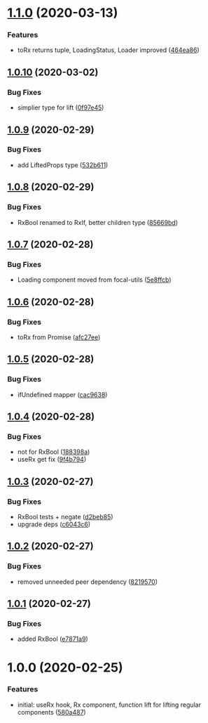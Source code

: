 # [1.1.0](https://github.com/roborox/rxjs-react/compare/v1.0.10...v1.1.0) (2020-03-13)


### Features

* toRx returns tuple, LoadingStatus, Loader improved ([464ea86](https://github.com/roborox/rxjs-react/commit/464ea860a0a7573a83803d15de39e46abc09f5df))

## [1.0.10](https://github.com/roborox/rxjs-react/compare/v1.0.9...v1.0.10) (2020-03-02)


### Bug Fixes

* simplier type for lift ([0f97e45](https://github.com/roborox/rxjs-react/commit/0f97e45606d707e1228d38839f26b4c5c162abdc))

## [1.0.9](https://github.com/roborox/rxjs-react/compare/v1.0.8...v1.0.9) (2020-02-29)


### Bug Fixes

* add LiftedProps type ([532b611](https://github.com/roborox/rxjs-react/commit/532b611b51a15f8d9d470b86536c4a01369bd5d1))

## [1.0.8](https://github.com/roborox/rxjs-react/compare/v1.0.7...v1.0.8) (2020-02-29)


### Bug Fixes

* RxBool renamed to RxIf, better children type ([85669bd](https://github.com/roborox/rxjs-react/commit/85669bdc374156d0b8e89569620ad379a0b1c6d4))

## [1.0.7](https://github.com/roborox/rxjs-react/compare/v1.0.6...v1.0.7) (2020-02-28)


### Bug Fixes

* Loading component moved from focal-utils ([5e8ffcb](https://github.com/roborox/rxjs-react/commit/5e8ffcbde036eaef3e3d29e3edeecb95eb70f42c))

## [1.0.6](https://github.com/roborox/rxjs-react/compare/v1.0.5...v1.0.6) (2020-02-28)


### Bug Fixes

* toRx from Promise ([afc27ee](https://github.com/roborox/rxjs-react/commit/afc27eebb40cdcb62018313b4dbcff6ada73cc35))

## [1.0.5](https://github.com/roborox/rxjs-react/compare/v1.0.4...v1.0.5) (2020-02-28)


### Bug Fixes

* ifUndefined mapper ([cac9638](https://github.com/roborox/rxjs-react/commit/cac9638b1c2a6a78149621326e598c96a8023196))

## [1.0.4](https://github.com/roborox/rxjs-react/compare/v1.0.3...v1.0.4) (2020-02-28)


### Bug Fixes

* not for RxBool ([188398a](https://github.com/roborox/rxjs-react/commit/188398aeaf0696cea8299f9686e01da601a4c73a))
* useRx get fix ([9f4b794](https://github.com/roborox/rxjs-react/commit/9f4b794b87efb547df4fd7a9c95a2a079ed3c43e))

## [1.0.3](https://github.com/roborox/rxjs-react/compare/v1.0.2...v1.0.3) (2020-02-27)


### Bug Fixes

* RxBool tests + negate ([d2beb85](https://github.com/roborox/rxjs-react/commit/d2beb85b538fe37d9e20af9b00b77be205799281))
* upgrade deps ([c6043c6](https://github.com/roborox/rxjs-react/commit/c6043c68002875dc91c89822527fae1f5db18570))

## [1.0.2](https://github.com/roborox/rxjs-react/compare/v1.0.1...v1.0.2) (2020-02-27)


### Bug Fixes

* removed unneeded peer dependency ([8219570](https://github.com/roborox/rxjs-react/commit/8219570fbfc03c9d95f4b39a5b5d0894af15dbe1))

## [1.0.1](https://github.com/roborox/rxjs-react/compare/v1.0.0...v1.0.1) (2020-02-27)


### Bug Fixes

* added RxBool ([e7871a9](https://github.com/roborox/rxjs-react/commit/e7871a908323ec81957715b3c06c7e2ce8b580a1))

# 1.0.0 (2020-02-25)


### Features

* initial: useRx hook, Rx component, function lift for lifting regular components ([580a487](https://github.com/roborox/rxjs-react/commit/580a487947a5fbe87463d07666668a77211ab57d))

